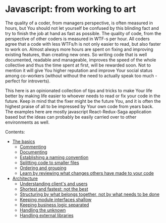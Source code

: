 # Javascript: from working to art

The quality of a coder, from managers perspective, is often measured in hours, but You should not let yourself be
confused by this blinding fact and try to finish the job at hand as fast as possible. The quality of code, from the
perspective of other coders is measured in WTF-s per hour. All coders agree that a code with less WTFs/h is not only
easier to read, but also faster to work on. Almost always more hours are spent on fixing and improving existing features,
than creating new ones. So writing code that is well documented, readable and manageable, improves the speed of the
whole collective and thus the time spent at first, will be rewarded soon. Not to mention it will give You higher
reputation and improve Your social status among co-workers (without without the need to actually speak too much - perfect
for introverts).

This here is an opinionated collection of tips and tricks to make Your life better by making life easier to whoever
needs to read or fix your code in the future. Keep in mind that the fixer might be the future You, and it is often the
highest praise of all to be impressed by Your own code from years back. The examples here are mostly javascript
React-Redux-Saga application based but the ideas can probably be easily carried over to other environments as well. 

Contents:

* [The basics](./Basics/Basics.md)
  * [Commenting](./Basics/Commenting.md)
  * [Documenting](./Basics/Documenting.md)
  * [Establishing a naming convention](./Basics/Naming_functions_and_variables.md)
  * [Splitting code to smaller files](./Basics/Splitting_code.md)
  * [Ordering and grouping](./Basics/Odering_and_grouping.md)
  * [Learn by reviewing what changes others have made to your code](./Basics/Learn_by_review.md)
* [Architecture](./Architecture/Architecture.md)
  * [Understanding client's and users](./Architecture/Understanding_your_client_and_user.md)
  * [Shortest and fastest: not the best](./Architecture/Shortest_and_fastest_not_the_best.md)
  * [Structuring by what belongs together, not by what needs to be done](./Architecture/Molularizing_by_what_belongs_together_not_by_task_at_hand.md)
  * [Keeping module interfaces shallow](./Architecture/Keeping_module_interfaces_shallow.md)
  * [Keeping business logic separated](./Architecture/Keeping_business_logic_separated.md)
  * [Handling the unknown](./Architecture/Handling_the_unknown.md)
  * [Handling external libraries](./Architecture/Handling_external_libraries.md)
